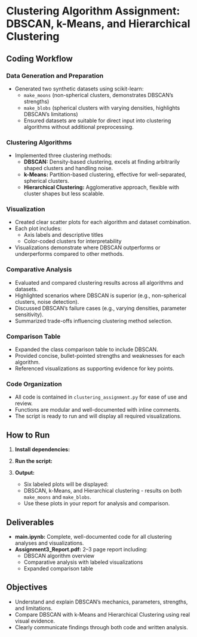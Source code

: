 # Clustering Algorithm Assignment: DBSCAN, k-Means, and Hierarchical Clustering

## Coding Workflow

### Data Generation and Preparation

- Generated two synthetic datasets using scikit-learn:
  - `make_moons` (non-spherical clusters, demonstrates DBSCAN’s strengths)
  - `make_blobs` (spherical clusters with varying densities, highlights DBSCAN’s limitations)
  - Ensured datasets are suitable for direct input into clustering algorithms without additional preprocessing.

### Clustering Algorithms

- Implemented three clustering methods:
  - **DBSCAN:** Density-based clustering, excels at finding arbitrarily shaped clusters and handling noise.
  - **k-Means:** Partition-based clustering, effective for well-separated, spherical clusters.
  - **Hierarchical Clustering:** Agglomerative approach, flexible with cluster shapes but less scalable.

### Visualization

- Created clear scatter plots for each algorithm and dataset combination.
- Each plot includes:
  - Axis labels and descriptive titles
  - Color-coded clusters for interpretability
- Visualizations demonstrate where DBSCAN outperforms or underperforms compared to other methods.

### Comparative Analysis

- Evaluated and compared clustering results across all algorithms and datasets.
- Highlighted scenarios where DBSCAN is superior (e.g., non-spherical clusters, noise detection).
- Discussed DBSCAN’s failure cases (e.g., varying densities, parameter sensitivity).
- Summarized trade-offs influencing clustering method selection.

### Comparison Table

- Expanded the class comparison table to include DBSCAN.
- Provided concise, bullet-pointed strengths and weaknesses for each algorithm.
- Referenced visualizations as supporting evidence for key points.

### Code Organization

- All code is contained in `clustering_assignment.py` for ease of use and review.
- Functions are modular and well-documented with inline comments.
- The script is ready to run and will display all required visualizations.

## How to Run

1. **Install dependencies:**

2. **Run the script:**

3. **Output:**
    - Six labeled plots will be displayed:
    - DBSCAN, k-Means, and Hierarchical clustering  - results on both `make_moons` and `make_blobs`.
    - Use these plots in your report for analysis and comparison.

## Deliverables

- **main.ipynb:** Complete, well-documented code for all clustering analyses and visualizations.
- **Assignment3_Report.pdf:** 2–3 page report including:
  - DBSCAN algorithm overview
  - Comparative analysis with labeled visualizations
  - Expanded comparison table

## Objectives

- Understand and explain DBSCAN’s mechanics, parameters, strengths, and limitations.
- Compare DBSCAN with k-Means and Hierarchical Clustering using real visual evidence.
- Clearly communicate findings through both code and written analysis.